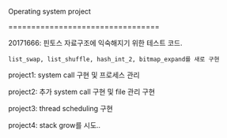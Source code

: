 Operating system project

=================================

20171666: 핀토스 자료구조에 익숙해지기 위한 테스트 코드. 

    list_swap, list_shuffle, hash_int_2, bitmap_expand를 새로 구현


project1: system call 구현 및 프로세스 관리


project2: 추가 system call 구현 및 file 관리 구현


project3: thread scheduling 구현


project4: stack grow를 시도.. 
